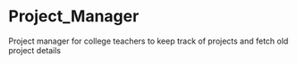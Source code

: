 # Project_Manager
 Project manager for college teachers to keep track of projects and fetch old project details
